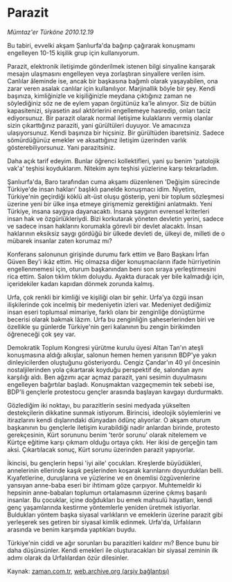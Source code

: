 # Parazit

*Mümtaz'er Türköne 2010.12.19*

<td class="columnist-detail">
<p>Bu tabiri, evvelki akşam Şanlıurfa'da bağırıp çağırarak konuşmamı engelleyen 10-15 kişilik grup için kullanıyorum.</p>
<p>
<div id="haberMetinDiv">
<p>Parazit, elektronik iletişimde gönderilmek istenen bilgi sinyaline karışarak mesajın ulaşmasını engelleyen veya zorlaştıran sinyallere verilen isim. Canlılar âleminde ise, ancak bir başkasına bağımlı olarak yaşayabilen, ona zarar veren asalak canlılar için kullanılıyor. Marjinallik böyle bir şey. Kendi başınıza, kimliğinizle ve kişiliğinizle meydana çıktığınız zaman ne söylediğiniz söz ne de eylem yapan örgütünüz ka'le alınıyor. Siz de bütün kapasitenizi, siyasetin asıl aktörlerini engellemeye hasredip, onları taciz ediyorsunuz. Bir parazit olarak normal iletişime kulaklarını vermiş olanlar sizin çıkarttığınız paraziti, yani gürültüleri duyuyor. Ve amacınıza ulaşıyorsunuz. Kendi başınıza bir hiçsiniz. Bir gürültüden ibaretsiniz. Sadece sömürdüğünüz emekler ve aksattığınız iletişim üzerinden varlık gösterebiliyorsunuz. Yani parazitsiniz. 
<p>Daha açık tarif edeyim. Bunlar öğrenci kollektifleri, yani şu benim 'patolojik vak'a' teşhisi koyduklarım. Nitekim aynı teşhisi yüzlerine karşı tekrarladım. 
<p>Şanlıurfa'da, Baro tarafından cuma akşamı düzenlenen 'Değişim sürecinde Türkiye'de insan hakları' başlıklı panelde konuşmacı idim. Niyetim, Türkiye'nin geçirdiği köklü alt-üst oluşu gösterip, yeni bir toplum sözleşmesi üzerine yeni bir ülke inşa etmeye girişmemiz gerektiğini anlatmaktı. Yeni Türkiye, insana saygıya dayanacaktı. İnsana saygının evrensel kriterleri insan hak ve özgürlükleriydi. Bizi korkutarak yöneten devletin yerini, sadece ve sadece insan haklarını korumakla görevli bir devlet alacaktı. İnsan haklarının eksiksiz saygı gördüğü bir ülkede devleti de, ülkeyi de, milleti de o mübarek insanlar zaten korumaz mı? 
<p>Konferans salonunun girişinde durumu fark ettim ve Baro Başkanı İrfan Güven Bey'i ikâz ettim. Hiç olmazsa diğer konuşmacıların ifade hürriyetinin engellenmemesi için, oturum başkanından beni son sıraya yerleştirmesini rica ettim. Salon tıklım tıklım doluydu. Ayakta duracak yer bile kalmadığı için, içeridekiler kadarı kapıdan dönmek zorunda kalmış. 
<p>Urfa, çok renkli bir kimliği ve kişiliği olan bir şehir. Urfa'ya özgü insan ilişkilerinde çok incelmiş bir medeniyetin izleri var. Medeniyet dediğimiz insan eseri toplumsal mimariye, farklı olanı bir zenginliğe dönüştürme becerisi olarak bakmak lâzım. Urfa bu zenginliğin şaheserlerinden biri ve özellikle şu günlerde Türkiye'nin geri kalanının bu zengin birikimden öğreneceği çok şey var. 
<p>Demokratik Toplum Kongresi yürütme kurulu üyesi Altan Tan'ın ateşli konuşmasına aldığı alkışlar, salonun hemen hemen yarısının BDP'ye yakın dinleyicilerden oluştuğunu gösteriyordu. Cengiz Çandar'ın 40 yıl öncesinin nostaljilerinden yola çıkartarak koyduğu perspektif de, salondan aynı karşılığı aldı. Ben ağzımı açar açmaz parazit, yani sesimin duyulmasını engelleyen bağırtılar başladı. Konuşmaktan vazgeçmemin tek sebebi ise, BDP'li gençlerle protestocu gençler arasında başlayan kavgayı durdurmaktı. 
<p>Gözlediğim iki noktayı, bu parazitlerin sesini medyada yükselten destekçilerin dikkatine sunmak istiyorum. Birincisi, ideolojik söylemlerini ve itirazlarını kendi dışlarındaki dünyadan ödünç alıyorlar. O akşam oturum başkanının bu gençlerle iletişim kurabildiği nadir anlardan birinde, protesto gerekçesinin, Kürt sorununu benim 'terör sorunu' olarak nitelemem ve Kürtçe eğitime karşı çıkmam olduğu ortaya çıktı. Her ikisi de gerçeğin tam aksi. Çıkartılacak sonuç, Kürt sorunu üzerinden parazit yapıyorlar. 
<p>İkincisi, bu gençlerin hepsi 'iyi aile' çocukları. Kreşlerde büyüdükleri, annelerinin ellerinde kaşık peşlerinden koşarak karınlarını doyurdukları belli. Kıyafetlerine, duruşlarına ve yüzlerine ve en önemlisi özgüvenlerine yansıyan anne-baba eseri bir ihtimam göze çarpıyor. Muhtemeldir ki hepsinin anne-babaları toplumun ortalamasının üzerine çıkmış başarılı insanlar. Bu çocuklar, içine doğdukları bu emek mahsulü hayatları, kendi genç yaşamlarında kestirme yöntemlerle yeniden üretmek istiyorlar. Buldukları yöntem başka siyasal varlıkların ve emeklerin üzerine parazit gibi yerleşerek ses getiren bir siyasal kimlik edinmek. Urfa'da, Urfalıların arasında ve benim karşımda yaptıkları buydu. 
<p>Türkiye'nin ciddi ve ağır sorunları bu parazitleri kaldırır mı? Bence bunu bir daha düşünsünler. Kendi emekleri ile oluşturacakları bir siyasal zeminin ilk adımı olarak da Urfalılardan özür dilesinler.
<p></p></p></p></p></p></p></p></p></p></p></div>
</p>
<a href="http://web.archive.org/web/20101223073223/mailto:m.turkone@zaman.com.tr">
</a></td>

Kaynak: [zaman.com.tr](http://zaman.com.tr/yazar.do?yazino=1067042), [web.archive.org (arşiv bağlantısı)](http://web.archive.org/web/20101223073223/http://www.zaman.com.tr:80/yazar.do?yazino=1067042)
